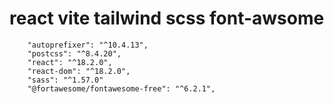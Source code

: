 # react vite tailwind scss font-awsome

```
    "autoprefixer": "^10.4.13",
    "postcss": "^8.4.20",
    "react": "^18.2.0",
    "react-dom": "^18.2.0",
    "sass": "^1.57.0"
    "@fortawesome/fontawesome-free": "^6.2.1",
```
